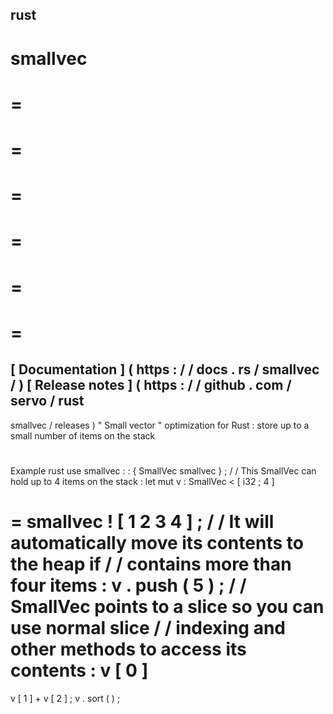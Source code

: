 rust
-
smallvec
=
=
=
=
=
=
=
=
=
=
=
=
=
[
Documentation
]
(
https
:
/
/
docs
.
rs
/
smallvec
/
)
[
Release
notes
]
(
https
:
/
/
github
.
com
/
servo
/
rust
-
smallvec
/
releases
)
"
Small
vector
"
optimization
for
Rust
:
store
up
to
a
small
number
of
items
on
the
stack
#
#
Example
rust
use
smallvec
:
:
{
SmallVec
smallvec
}
;
/
/
This
SmallVec
can
hold
up
to
4
items
on
the
stack
:
let
mut
v
:
SmallVec
<
[
i32
;
4
]
>
=
smallvec
!
[
1
2
3
4
]
;
/
/
It
will
automatically
move
its
contents
to
the
heap
if
/
/
contains
more
than
four
items
:
v
.
push
(
5
)
;
/
/
SmallVec
points
to
a
slice
so
you
can
use
normal
slice
/
/
indexing
and
other
methods
to
access
its
contents
:
v
[
0
]
=
v
[
1
]
+
v
[
2
]
;
v
.
sort
(
)
;
